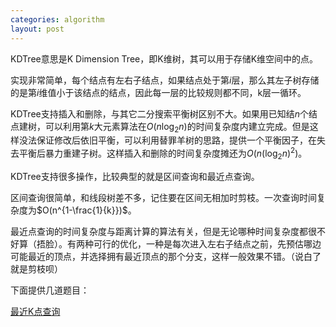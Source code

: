 ```yaml
---
categories: algorithm
layout: post
---
```


KDTree意思是K Dimension Tree，即K维树，其可以用于存储K维空间中的点。

实现非常简单，每个结点有左右子结点，如果结点处于第$i$层，那么其左子树存储的是第$i%k$维值小于该结点的结点，因此每一层的比较规则都不同，k层一循环。

KDTree支持插入和删除，与其它二分搜索平衡树区别不大。如果用已知结$n$个结点建树，可以利用第$k$大元素算法在$O(n\log_2n)$的时间复杂度内建立完成。但是这样没法保证修改后依旧平衡，可以利用替罪羊树的思路，提供一个平衡因子，在失去平衡后暴力重建子树。这样插入和删除的时间复杂度摊还为$O(n(\log_2n)^2)$。

KDTree支持很多操作，比较典型的就是区间查询和最近点查询。

区间查询很简单，和线段树差不多，记住要在区间无相加时剪枝。一次查询时间复杂度为$O(n^{1-\frac{1}{k}})$。

最近点查询的时间复杂度与距离计算的算法有关，但是无论哪种时间复杂度都很不好算（捂脸）。有两种可行的优化，一种是每次进入左右子结点之前，先预估哪边可能最近的顶点，并选择拥有最近顶点的那个分支，这样一般效果不错。（说白了就是剪枝呗）


下面提供几道题目：

[最近K点查询](http://acm.hdu.edu.cn/showproblem.php?pid=4347)

